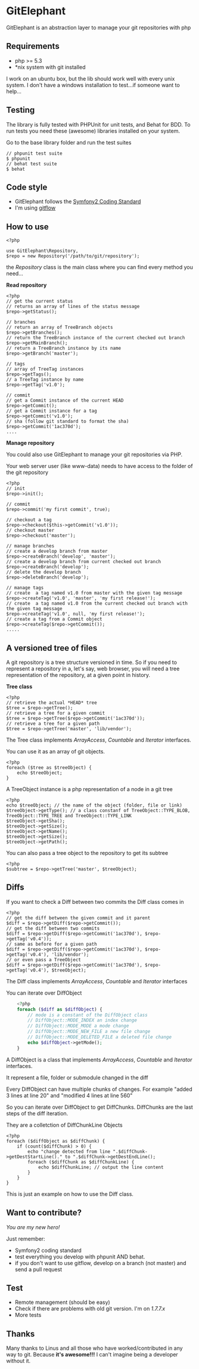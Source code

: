 GitElephant
===========

GitElephant is an abstraction layer to manage your git repositories with php

Requirements
------------

- php >= 5.3
- *nix system with git installed

I work on an ubuntu box, but the lib should work well with every unix system. I don't have a windows installation to test...if someone want to help...

Testing
-------

The library is fully tested with PHPUnit for unit tests, and Behat for BDD. To run tests you need these (awesome) libraries installed on your system.

Go to the base library folder and run the test suites

    // phpunit test suite
    $ phpunit
    // behat test suite
    $ behat

Code style
----------

* GitElephant follows the [Symfony2 Coding Standard](https://github.com/opensky/Symfony2-coding-standard)
* I'm using [gitflow](https://github.com/nvie/gitflow)

How to use
----------
    <?php

    use GitElephant\Repository,
    $repo = new Repository('/path/to/git/repository');

the *Repository* class is the main class where you can find every method you need...

 **Read repository**

    <?php
    // get the current status
    // returns an array of lines of the status message
    $repo->getStatus();

    // branches
    // return an array of TreeBranch objects
    $repo->getBranches();
    // return the TreeBranch instance of the current checked out branch
    $repo->getMainBranch();
    // return a TreeBranch instance by its name
    $repo->getBranch('master');

    // tags
    // array of TreeTag instances
    $repo->getTags();
    // a TreeTag instance by name
    $repo->getTag('v1.0');

    // commit
    // get a Commit instance of the current HEAD
    $repo->getCommit();
    // get a Commit instance for a tag
    $repo->getCommit('v1.0');
    // sha (follow git standard to format the sha)
    $repo->getCommit('1ac370d');
    ....

**Manage repository**

You could also use GitElephant to manage your git repositories via PHP.

Your web server user (like www-data) needs to have access to the folder of the git repository

    <?php
    // init
    $repo->init();

    // commit
    $repo->commit('my first commit', true);

    // checkout a tag
    $repo->checkout($this->getCommit('v1.0'));
    // checkout master
    $repo->checkout('master');

    // manage branches
    // create a develop branch from master
    $repo->createBranch('develop', 'master');
    // create a develop branch from current checked out branch
    $repo->createBranch('develop');
    // delete the develop branch
    $repo->deleteBranch('develop');

    // manage tags
    // create  a tag named v1.0 from master with the given tag message
    $repo->createTag('v1.0', 'master', 'my first release!');
    // create  a tag named v1.0 from the current checked out branch with the given tag message
    $repo->createTag('v1.0', null, 'my first release!');
    // create a tag from a Commit object
    $repo->createTag($repo->getCommit());
    .....

A versioned tree of files
-------------------------

A git repository is a tree structure versioned in time. So if you need to represent a repository in a, let's say, web browser, you will need
a tree representation of the repository, at a given point in history.

**Tree class**

    <?php
    // retrieve the actual *HEAD* tree
    $tree = $repo->getTree();
    // retrieve a tree for a given commit
    $tree = $repo->getTree($repo->getCommit('1ac370d'));
    // retrieve a tree for a given path
    $tree = $repo->getTree('master', 'lib/vendor');

The Tree class implements *ArrayAccess*, *Countable* and *Iterator* interfaces.

You can use it as an array of git objects.

    <?php
    foreach ($tree as $treeObject) {
        echo $treeObject;
    }

A TreeObject instance is a php representation of a node in a git tree

    <?php
    echo $treeObject; // the name of the object (folder, file or link)
    $treeObject->getType(); // a class constanf of TreeObject::TYPE_BLOB, TreeObject::TYPE_TREE and TreeObject::TYPE_LINK
    $treeObject->getSha();
    $treeObject->getSize();
    $treeObject->getName();
    $treeObject->getSize();
    $treeObject->getPath();

You can also pass a tree object to the repository to get its subtree

    <?php
    $subtree = $repo->getTree('master', $treeObject);

Diffs
-----

If you want to check a Diff between two commits the Diff class comes in

    <?php
    // get the diff between the given commit and it parent
    $diff = $repo->getDiff($repo->getCommit());
    // get the diff between two commits
    $diff = $repo->getDiff($repo->getCommit('1ac370d'), $repo->getTag('v0.4'));
    // same as before for a given path
    $diff = $repo->getDiff($repo->getCommit('1ac370d'), $repo->getTag('v0.4'), 'lib/vendor');
    // or even pass a TreeObject
    $diff = $repo->getDiff($repo->getCommit('1ac370d'), $repo->getTag('v0.4'), $treeObject);

The Diff class implements *ArrayAccess*, *Countable* and *Iterator* interfaces

You can iterate over DiffObject

``` php
    <?php
    foreach ($diff as $diffObject) {
        // mode is a constant of the DiffObject class
        // DiffObject::MODE_INDEX an index change
        // DiffObject::MODE_MODE a mode change
        // DiffObject::MODE_NEW_FILE a new file change
        // DiffObject::MODE_DELETED_FILE a deleted file change
        echo $diffObject->getMode();
    }
```

A DiffObject is a class that implements *ArrayAccess*, *Countable* and *Iterator* interfaces.

It represent a file, folder or submodule changed in the diff

Every DiffObject can have multiple chunks of changes. For example "added 3 lines at line 20" and "modified 4 lines at line 560"

So you can iterate over DiffObject to get DiffChunks. DiffChunks are the last steps of the diff iteration.

They are a colletction of DiffChunkLine Objects

    <?php
    foreach ($diffObject as $diffChunk) {
        if (count($diffChunk) > 0) {
            echo "change detected from line ".$diffChunk->getDestStartLine()." to ".$diffChunk->getDestEndLine();
            foreach ($diffChunk as $diffChunkLine) {
                echo $diffChunkLine; // output the line content
            }
        }
    }

This is just an example on how to use the Diff class.

Want to contribute?
-------------------

*You are my new hero!*

Just remember:

* Symfony2 coding standard
* test everything you develop with phpunit AND behat.
* if you don't want to use gitflow, develop on a branch (not master) and send a pull request


Test
----

* Remote management (should be easy)
* Check if there are problems with old git version. I'm on *1.7.7.x*
* More tests

Thanks
------

Many thanks to Linus and all those who have worked/contributed in any way to git.
Because **it's awesome!!!** I can't imagine being a developer without it.
